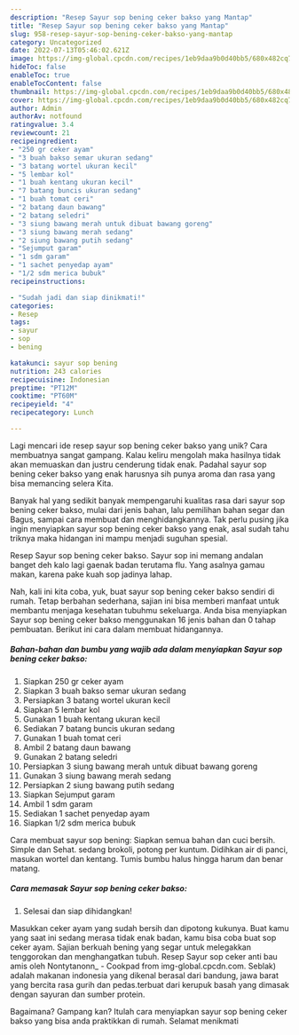 ```yaml
---
description: "Resep Sayur sop bening ceker bakso yang Mantap"
title: "Resep Sayur sop bening ceker bakso yang Mantap"
slug: 958-resep-sayur-sop-bening-ceker-bakso-yang-mantap
category: Uncategorized
date: 2022-07-13T05:46:02.621Z
image: https://img-global.cpcdn.com/recipes/1eb9daa9b0d40bb5/680x482cq70/sayur-sop-bening-ceker-bakso-foto-resep-utama.jpg
hideToc: false
enableToc: true
enableTocContent: false
thumbnail: https://img-global.cpcdn.com/recipes/1eb9daa9b0d40bb5/680x482cq70/sayur-sop-bening-ceker-bakso-foto-resep-utama.jpg
cover: https://img-global.cpcdn.com/recipes/1eb9daa9b0d40bb5/680x482cq70/sayur-sop-bening-ceker-bakso-foto-resep-utama.jpg
author: Admin
authorAv: notfound
ratingvalue: 3.4
reviewcount: 21
recipeingredient:
- "250 gr ceker ayam"
- "3 buah bakso semar ukuran sedang"
- "3 batang wortel ukuran kecil"
- "5 lembar kol"
- "1 buah kentang ukuran kecil"
- "7 batang buncis ukuran sedang"
- "1 buah tomat ceri"
- "2 batang daun bawang"
- "2 batang seledri"
- "3 siung bawang merah untuk dibuat bawang goreng"
- "3 siung bawang merah sedang"
- "2 siung bawang putih sedang"
- "Sejumput garam"
- "1 sdm garam"
- "1 sachet penyedap ayam"
- "1/2 sdm merica bubuk"
recipeinstructions:

- "Sudah jadi dan siap dinikmati!"
categories:
- Resep
tags:
- sayur
- sop
- bening

katakunci: sayur sop bening 
nutrition: 243 calories
recipecuisine: Indonesian
preptime: "PT12M"
cooktime: "PT60M"
recipeyield: "4"
recipecategory: Lunch

---
```





Lagi mencari ide resep sayur sop bening ceker bakso yang unik? Cara membuatnya sangat gampang. Kalau keliru mengolah maka hasilnya tidak akan memuaskan dan justru cenderung tidak enak. Padahal sayur sop bening ceker bakso yang enak harusnya sih punya aroma dan rasa yang bisa memancing selera Kita.





Banyak hal yang sedikit banyak mempengaruhi kualitas rasa dari sayur sop bening ceker bakso, mulai dari jenis bahan, lalu pemilihan bahan segar dan Bagus, sampai cara membuat dan menghidangkannya. Tak perlu pusing jika ingin menyiapkan sayur sop bening ceker bakso yang enak,      asal sudah tahu triknya maka hidangan ini mampu menjadi suguhan spesial.














Resep Sayur sop bening ceker bakso. Sayur sop ini memang andalan banget deh kalo lagi gaenak badan terutama flu. Yang asalnya gamau makan, karena pake kuah sop jadinya lahap.






Nah, kali ini kita coba, yuk, buat sayur sop bening ceker bakso sendiri di rumah. Tetap berbahan sederhana, sajian ini bisa memberi manfaat untuk membantu menjaga kesehatan tubuhmu sekeluarga. Anda bisa menyiapkan Sayur sop bening ceker bakso menggunakan 16 jenis bahan dan 0 tahap pembuatan. Berikut ini cara dalam membuat hidangannya.

<!--inarticleads1-->

##### Bahan-bahan dan bumbu yang wajib ada dalam menyiapkan Sayur sop bening ceker bakso:

1. Siapkan 250 gr ceker ayam
1. Siapkan 3 buah bakso semar ukuran sedang
1. Persiapkan 3 batang wortel ukuran kecil
1. Siapkan 5 lembar kol
1. Gunakan 1 buah kentang ukuran kecil
1. Sediakan 7 batang buncis ukuran sedang
1. Gunakan 1 buah tomat ceri
1. Ambil 2 batang daun bawang
1. Gunakan 2 batang seledri
1. Persiapkan 3 siung bawang merah untuk dibuat bawang goreng
1. Gunakan 3 siung bawang merah sedang
1. Persiapkan 2 siung bawang putih sedang
1. Siapkan Sejumput garam
1. Ambil 1 sdm garam
1. Sediakan 1 sachet penyedap ayam
1. Siapkan 1/2 sdm merica bubuk


Cara membuat sayur sop bening: Siapkan semua bahan dan cuci bersih. Simple dan Sehat. sedang brokoli, potong per kuntum. Didihkan air di panci, masukan wortel dan kentang. Tumis bumbu halus hingga harum dan benar matang. 

<!--inarticleads2-->

##### Cara memasak Sayur sop bening ceker bakso:


1. Selesai dan siap dihidangkan!

Masukkan ceker ayam yang sudah bersih dan dipotong kukunya. Buat kamu yang saat ini sedang merasa tidak enak badan, kamu bisa coba buat sop ceker ayam. Sajian berkuah bening yang segar untuk melegakkan tenggorokan dan menghangatkan tubuh. Resep Sayur sop ceker anti bau amis oleh Nontytanonn_ - Cookpad from img-global.cpcdn.com. Seblak) adalah makanan indonesia yang dikenal berasal dari bandung, jawa barat yang bercita rasa gurih dan pedas.terbuat dari kerupuk basah yang dimasak dengan sayuran dan sumber protein. 

Bagaimana? Gampang kan? Itulah cara menyiapkan sayur sop bening ceker bakso yang bisa anda praktikkan di rumah. Selamat menikmati
